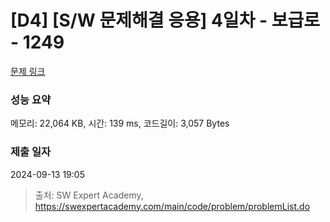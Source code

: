 # [D4] [S/W 문제해결 응용] 4일차 - 보급로 - 1249 

[문제 링크](https://swexpertacademy.com/main/code/problem/problemDetail.do?contestProbId=AV15QRX6APsCFAYD) 

### 성능 요약

메모리: 22,064 KB, 시간: 139 ms, 코드길이: 3,057 Bytes

### 제출 일자

2024-09-13 19:05



> 출처: SW Expert Academy, https://swexpertacademy.com/main/code/problem/problemList.do